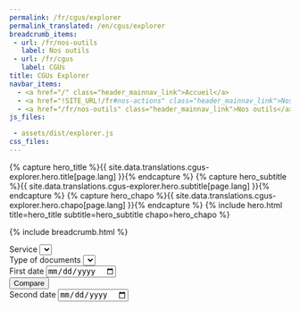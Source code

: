 ```yaml
---
permalink: /fr/cgus/explorer
permalink_translated: /en/cgus/explorer
breadcrumb_items:
 - url: /fr/nos-outils
   label: Nos outils
 - url: /fr/cgus
   label: CGUs
title: CGUs Explorer
navbar_items:
  - <a href="/" class="header_mainnav_link">Accueil</a>
  - <a href="!SITE_URL!/fr#nos-actions" class="header_mainnav_link">Nos actions</a>
  - <a href="/fr/nos-outils" class="header_mainnav_link">Nos outils</a>
js_files:

 - assets/dist/explorer.js
css_files:	
---
```


{% capture hero_title %}{{ site.data.translations.cgus-explorer.hero.title[page.lang] }}{% endcapture %}
{% capture hero_subtitle %}{{ site.data.translations.cgus-explorer.hero.subtitle[page.lang] }}{% endcapture %}
{% capture hero_chapo %}{{ site.data.translations.cgus-explorer.hero.chapo[page.lang] }}{% endcapture %}
{% include hero.html title=hero_title subtitle=hero_subtitle chapo=hero_chapo %}

{% include breadcrumb.html %}

<form class="form explorerform" id="form_explorer">
	<div class="form_field form_field-big">
		<label class="form_field_label" for="form_services">Service</label>
		<select class="form_field_select" name="form_services" id="form_services" tabindex="1">			
		</select>
	</div>
	<div class="form_field form_field-big">
		<label class="form_field_label" for="form_typeofdocuments">Type of documents</label>
		<select class="form_field_select" name="form_typeofdocuments" id="form_typeofdocuments" tabindex="2">
		</select>
	</div>
	<div class="form_field">
		<label class="form_field_label" for="form_firstdocumentdate">First date</label>
		<input type="date" id="form_firstdocumentdate" name="form_firstdocumentdate" tabindex="3">
	</div>
	<div class="form_field form_field-submit">
		<input type="submit" class="button" value="Compare" tabindex="5" /> 
	</div>
	<div class="form_field">
		<label class="form_field_label" for="form_seconddocumentdate">Second date</label>
		<input type="date" id="form_seconddocumentdate" name="form_seconddocumentdate" tabindex="4">
	</div>
</form>

<div class="explorerdocs">
	<pre class="precode" id="doc1"></pre>
	<div class="precode" id="doc2"></div>
</div>

<div class="notification">
	<div class="notification_content"></div>
</div>